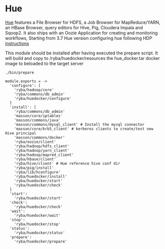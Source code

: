 
# Hue

[Hue][home] features a File Browser for HDFS, a Job Browser for MapReduce/YARN,
an HBase Browser, query editors for Hive, Pig, Cloudera Impala and Sqoop2.
It also ships with an Oozie Application for creating and monitoring workflows,
Starting from 3.7 Hue version
configuring hue following HDP [instructions][hdp-2.3.2.0-hue]

This module should be installed after having executed the prepare script.
It will build and copy to /ryba/huedocker/resources the hue_docker.tar docker image to
beloaded to the target server
```
./bin/prepare
```


    module.exports = -> 
      'configure': [
        'ryba/hadoop/core'
        'ryba/commons/db_admin'
        'ryba/huedocker/configure'
      ]
      'install': [
        'ryba/commons/db_admin'
        'masson/core/iptables'
        'masson/commons/java'
        'masson/commons/mysql_client' # Install the mysql connector    
        'masson/core/krb5_client' # kerberos clients to create/test new Hive principal
        'masson/commons/docker'
        'ryba/oozie/client'
        'ryba/hadoop/hdfs_client'
        'ryba/hadoop/yarn_client'
        'ryba/hadoop/mapred_client'
        'ryba/hbase/client'
        'ryba/hive/client' # Hue reference hive conf dir
        'ryba/pig/install'
        'ryba/lib/hconfigure'
        'ryba/huedocker/install'
        'ryba/huedocker/start'
        'ryba/huedocker/check'
      ]
      'start':
        'ryba/huedocker/start'
      'check':
        'ryba/huedocker/check'
      'wait':
        'ryba/huedocker/wait'
      'stop':
        'ryba/huedocker/stop'
      'status':
        'ryba/huedocker/status'
      'prepare':
        'ryba/huedocker/prepare'


[home]: http://gethue.com
[hdp-2.3.2.0-hue]:(http://docs.hortonworks.com/HDPDocuments/HDP2/HDP-2.3.2/bk_installing_manually_book/content/prerequisites_hue.html)
